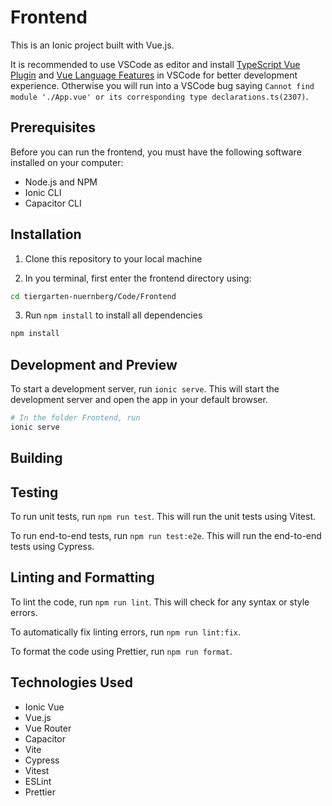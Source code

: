 # Frontend

This is an Ionic project built with Vue.js.

It is recommended to use VSCode as editor and install [TypeScript Vue Plugin](https://marketplace.visualstudio.com/items?itemName=vue.vscode-typescript-vue-plugin) and [Vue Language Features](https://marketplace.visualstudio.com/items?itemName=vue.volar) in VSCode for better development experience. Otherwise you will run into a VSCode bug saying `Cannot find module './App.vue' or its corresponding type declarations.ts(2307)`.

## Prerequisites

Before you can run the frontend, you must have the following software installed on your computer:

- Node.js and NPM
- Ionic CLI
- Capacitor CLI

## Installation

1. Clone this repository to your local machine

2. In you terminal, first enter the frontend directory using:

```bash
cd tiergarten-nuernberg/Code/Frontend
```

3. Run `npm install` to install all dependencies

```bash
npm install
```

## Development and Preview

To start a development server, run `ionic serve`. This will start the development server and open the app in your default browser.

```bash
# In the folder Frontend, run
ionic serve
```

## Building

## Testing

To run unit tests, run `npm run test`. This will run the unit tests using Vitest.

To run end-to-end tests, run `npm run test:e2e`. This will run the end-to-end tests using Cypress.

## Linting and Formatting

To lint the code, run `npm run lint`. This will check for any syntax or style errors.

To automatically fix linting errors, run `npm run lint:fix`.

To format the code using Prettier, run `npm run format`.

## Technologies Used

- Ionic Vue
- Vue.js
- Vue Router
- Capacitor
- Vite
- Cypress
- Vitest
- ESLint
- Prettier
